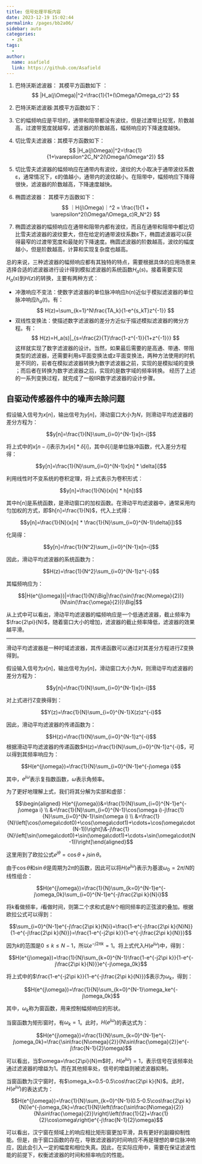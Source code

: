 ```yaml
---
title: 信号处理平板内容
date: 2023-12-19 15:02:44
permalink: /pages/bb2a06/
sidebar: auto
categories:
  - zk
tags:
  - 
author: 
  name: asafield
  link: https://github.com/Asafield
---
```

1.  巴特沃斯滤波器： 其模平方函数如下 ：
$$
|H_a(j\Omega)|^2=\frac{1}{1+(\Omega/\Omega_c)^2}
$$
3. 巴特沃斯滤波器:其模平方函数如下：

5. 它的幅频响应是平坦的，通带和阻带都没有波纹，但是过渡带比较宽，阶数越高，过渡带宽度就越窄，滤波器的阶数越高，幅频响应的下降速度越快。
    
2.  切比雪夫滤波器：其模平方函数如下：
$$
|H_a(j\Omega)|^2=\frac{1}{1+\varepsilon^2C_N^2(\Omega/\Omega^2)}
$$
4. 切比雪夫滤波器的幅频响应在通带内有波纹，波纹的大小取决于通带波纹系数ε，通常情况下，ε的值越小，通带内的波纹越小。在阻带中，幅频响应下降得很快，滤波器的阶数越高，下降速度越快。
    
3.  椭圆滤波器： 其模平方函数如下：
$$
｜H(j\Omega)｜^2 = \frac{1}{1 + \varepsilon^2(\Omega/\Omega_c)R_N^2}
$$
6. 椭圆滤波器的幅频响应在通带和阻带内都有波纹，而且在通带和阻带中都比切比雪夫滤波器的波纹要大，但在给定的通带波纹系数ε下，椭圆滤波器可以获得最窄的过渡带宽度和最陡的下降速度。椭圆滤波器的阶数越高，波纹的幅度越小，但是阶数越高，计算和实现复杂度也越高。
    

总的来说，三种滤波器的幅频响应都有其独特的特点，需要根据具体的应用场景来选择合适的滤波器进行设计得到模拟滤波器的系统函数$H_a(s)$。接着需要实现$H_a(s)$到$H(z)$的转换，主要有两种方式：  
- 冲激响应不变法：使数字滤波器的单位脉冲响应$h(n)$近似于模拟滤波器的单位脉冲响应$h_a(t)$。有：
$$
H(z)=\sum_{k=1}^N\frac{TA_k}{1-e^{s_kT}z^{-1}}
$$
- 双线性变换法：使描述数字滤波器的差分方近似于描述模拟滤波器的微分方程。有：
$$
H(z)=H_a(s)|_{s=\frac{2}{T}\frac{1-z^{-1}}{1+z^{-1}}}
$$
这样就实现了数字滤波器的设计。当然，如果最后需要的是高通、带通、带阻类型的滤波器，还需要利用s平面变换法或z平面变换法，两种方法使用的时机是不同的，前者在模拟滤波器转换为数字滤波器之前，实现的是模拟域的变换 ；而后者在转换为数字滤波器之后，实现的是数字域的频率转换。
经历了上述的一系列变换过程，就完成了一般IIR数字滤波器的设计步骤。
## 自驱动传感器件中的噪声去除问题

假设输入信号为$x[n]$，输出信号为$y[n]$，滑动窗口大小为$N$，则滑动平均滤波器的差分方程为：

$$y[n]=\frac{1}{N}\sum_{i=0}^{N-1}x[n-i]$$

将上式中的$x[n-i]$表示为$x[n] * \delta[i]$，其中$\delta[i]$是单位脉冲函数，代入差分方程得：

$$y[n]=\frac{1}{N}\sum_{i=0}^{N-1}x[n] * \delta[i]$$

利用线性时不变系统的卷积定理，将上式表示为卷积形式：

$$y[n]=\frac{1}{N}(x[n] * h[n])$$

其中$h[n]$是系统函数，是滑动窗口的加权函数。在滑动平均滤波器中，通常采用均匀加权的方式，即$h[n]=\frac{1}{N}$，代入上式得：

$$y[n]=\frac{1}{N}(x[n] * \frac{1}{N}\sum_{i=0}^{N-1}\delta[i])$$

化简得：

$$y[n]=\frac{1}{N^2}\sum_{i=0}^{N-1}x[n-i]$$

因此，滑动平均滤波器的系统函数为：

$$H(z)=\frac{1}{N^2}\sum_{i=0}^{N-1}z^{-i}$$

其幅频响应为：

$$|H(e^{j\omega})|=\frac{1}{N}\Big|\frac{\sin(\frac{N\omega}{2})}{N\sin(\frac{\omega}{2})}\Big|$$

从上式中可以看出，滑动平均滤波器的幅频响应是一个低通滤波器，截止频率为$\frac{2\pi}{N}$，随着窗口大小的增加，滤波器的截止频率降低，滤波器的效果越平滑。

---

滑动平均滤波器是一种时域滤波器，其传递函数可以通过对其差分方程进行Z变换得到。

假设输入信号为$x[n]$，输出信号为$y[n]$，滑动窗口大小为$N$，则滑动平均滤波器的差分方程为：

$$y[n]=\frac{1}{N}\sum_{i=0}^{N-1}x[n-i]$$

对上式进行Z变换得到：

$$Y(z)=\frac{1}{N}\sum_{i=0}^{N-1}X(z)z^{-i}$$

因此，滑动平均滤波器的传递函数为：

$$H(z)=\frac{1}{N}\sum_{i=0}^{N-1}z^{-i}$$
根据滑动平均滤波器的传递函数$H(z)=\frac{1}{N}\sum_{i=0}^{N-1}z^{-i}$，可以得到其频率响应为：

$$H(e^{j\omega})=\frac{1}{N}\sum_{i=0}^{N-1}e^{-j\omega i}$$

其中，$e^{j\omega}$表示复指数函数，$\omega$表示角频率。

为了更好地理解上式，我们将其分解为实部和虚部：

$$\begin{aligned} H(e^{j\omega})&=\frac{1}{N}\sum_{i=0}^{N-1}e^{-j\omega i} \\ &=\frac{1}{N}\sum_{i=0}^{N-1}\cos(\omega i)-j\frac{1}{N}\sum_{i=0}^{N-1}\sin(\omega i) \\ &=\frac{1}{N}\left[\cos(\omega\cdot0)+\cos(\omega\cdot1)+\cdots+\cos(\omega\cdot(N-1))\right]\&-j\frac{1}{N}\left[\sin(\omega\cdot0)+\sin(\omega\cdot1)+\cdots+\sin(\omega\cdot(N-1))\right]\end{aligned}$$

这里用到了欧拉公式$e^{j\theta}=\cos\theta+j\sin\theta$。

由于$\cos\theta$和$\sin\theta$是周期为$2\pi$的函数，因此可以将$H(e^{j\omega})$表示为基波$\omega_0=2\pi/N$的线性组合：

$$H(e^{j\omega})=\frac{1}{N}\sum_{k=0}^{N-1}e^{-j\omega_0k}\sum_{i=0}^{N-1}e^{-j\frac{2\pi k}{N}i}$$

将$k$看做频率，$i$看做时间，则第二个求和式是$N$个相同频率的正弦波的叠加。根据欧拉公式可以得到：

$$\sum_{i=0}^{N-1}e^{-j\frac{2\pi k}{N}i}=\frac{1-e^{-j\frac{2\pi k}{N}N}}{1-e^{-j\frac{2\pi k}{N}}}=\frac{1-e^{-j2\pi k}}{1-e^{-j\frac{2\pi k}{N}}}$$

因为$k$的范围是$0\le k\le N-1$，所以$e^{-j2\pi k}=1$。将上式代入$H(e^{j\omega})$中，得到：

$$H(e^{j\omega})=\frac{1}{N}\sum_{k=0}^{N-1}\frac{1-e^{-j2\pi k}}{1-e^{-j\frac{2\pi k}{N}}}e^{-j\omega_0k}$$


将上式中的$\frac{1-e^{-j2\pi k}}{1-e^{-j\frac{2\pi k}{N}}}$表示为$\omega_k$，得到：

$$H(e^{j\omega})=\frac{1}{N}\sum_{k=0}^{N-1}\omega_ke^{-j\omega_0k}$$

其中，$\omega_k$称为窗函数，用来控制幅频响应的形状。

当窗函数为矩形窗时，有$\omega_k=1$。此时，$H(e^{j\omega})$的表达式为：

$$H(e^{j\omega})=\frac{1}{N}\sum_{k=0}^{N-1}e^{-j\omega_0k}=\frac{\sin\frac{N\omega}{2}}{N\sin\frac{\omega}{2}}e^{-j\frac{N-1}{2}\omega}$$

可以看出，当$\omega=\frac{2\pi}{N}m$时，$H(e^{j\omega})=1$，表示信号在该频率处通过滤波器的增益为1。而在其他频率处，信号的增益则被滤波器抑制。

当窗函数为汉宁窗时，有$\omega_k=0.5-0.5\cos\frac{2\pi k}{N}$。此时，$H(e^{j\omega})$的表达式为：

$$H(e^{j\omega})=\frac{1}{N}\sum_{k=0}^{N-1}(0.5-0.5\cos\frac{2\pi k}{N})e^{-j\omega_0k}=\frac{1}{N}\left(\frac{\sin\frac{N\omega}{2}}{N\sin\frac{\omega}{2}}\right)\left(\frac{1}{2}+\frac{1}{2}\cos\omega\right)e^{-j\frac{N-1}{2}\omega}$$

可以看出，汉宁窗在频域上的响应相比矩形窗更加平滑，具有更好的副瓣抑制性能。但是，由于窗口函数的存在，导致滤波器的时间响应不再是理想的单位脉冲响应，因此会引入一定的幅度和相位失真。因此，在实际应用中，需要在保证滤波性能的前提下，权衡滤波器的时间和频率响应的性能。